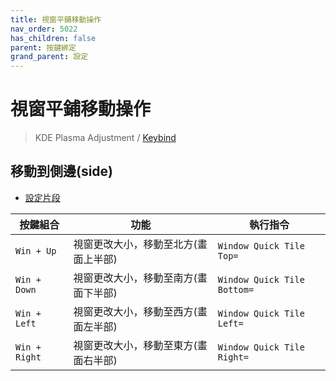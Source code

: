 ```yaml
---
title: 視窗平鋪移動操作
nav_order: 5022
has_children: false
parent: 按鍵綁定
grand_parent: 設定
---
```



# 視窗平鋪移動操作

> KDE Plasma Adjustment / [Keybind](https://samwhelp.github.io/note-about-kde/read/config/kde-plasma-adjustment/keybind.html)


## 移動到側邊(side)

* [設定片段](https://github.com/samwhelp/note-about-kde/blob/gh-pages/_demo/prototype/de/kde-plasma/part/keybind/kde-plasma-keybind-main/config/kde-plasma-keybind/skel/.config/kglobalshortcutsrc#L149-L156)

| 按鍵組合          | 功能           | 執行指令              |
| ----------------- | -------------- | ---------------------------- |
| `Win + Up` | 視窗更改大小，移動至北方(畫面上半部) | `Window Quick Tile Top=` |
| `Win + Down` | 視窗更改大小，移動至南方(畫面下半部)  | `Window Quick Tile Bottom=` |
| `Win + Left` | 視窗更改大小，移動至西方(畫面左半部) | `Window Quick Tile Left=`  |
| `Win + Right` | 視窗更改大小，移動至東方(畫面右半部) | `Window Quick Tile Right=` |
